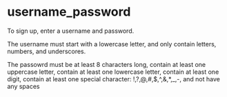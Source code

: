 # username_password
To sign up, enter a username and password.
      
The username must start with a lowercase letter, and only contain letters, numbers, and underscores.
      
The passowrd must be at least 8 characters long, contain at least one uppercase letter, contain at least one lowercase letter, contain at least one digit, contain at least one special character: !,?,@,#,$,^,&,*,_,-, and not have any spaces